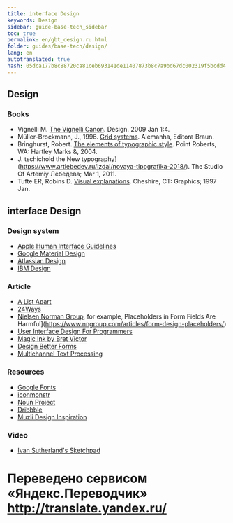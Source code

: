```yaml
--- 
title: interface Design 
keywords: Design 
sidebar: guide-base-tech_sidebar 
toc: true 
permalink: en/gbt_design.ru.html 
folder: guides/base-tech/design/ 
lang: en 
autotranslated: true 
hash: 05dca177b8c88720ca81ceb693141de11407873b8c7a9bd67dc002319f5bcdd4 
--- 
```


## Design 

### Books 

* Vignelli M. [The Vignelli Canon](https://www.lars-mueller-publishers.com/vignelli-canon). Design. 2009 Jan 1:4. 
* Müller-Brockmann, J., 1996. [Grid systems](https://www.amazon.com/dp/3721201450). Alemanha, Editora Braun. 
* Bringhurst, Robert. [The elements of typographic style](https://www.amazon.com/dp/0881791326). Point Roberts, WA: Hartley Marks &, 2004. 
* J. tschichold the New typography](https://www.artlebedev.ru/izdal/novaya-tipografika-2018/). The Studio Of Artemiy Лебедева; Mar 1, 2011. 
* Tufte ER, Robins D. [Visual explanations](https://www.amazon.com/dp/1930824157). Cheshire, CT: Graphics; 1997 Jan. 

## interface Design 

### Design system 

* [Apple Human Interface Guidelines](https://developer.apple.com/design/human-interface-guidelines/) 
* [Google Material Design](https://material.io/design/) 
* [Atlassian Design](https://atlassian.design/) 
* [IBM Design](https://www.ibm.com/design/language/) 

### Article 

* [A List Apart](https://alistapart.com) 
* [24Ways](https://24ways.org/) 
* [Nielsen Norman Group](https://www.nngroup.com/), for example, Placeholders in Form Fields Are Harmful](https://www.nngroup.com/articles/form-design-placeholders/) 
* [User Interface Design For Programmers](https://www.joelonsoftware.com/2001/10/24/user-interface-design-for-programmers/) 
* [Magic Ink by Bret Victor](http://worrydream.com/MagicInk/) 
* [Design Better Forms](https://uxdesign.cc/design-better-forms-96fadca0f49c) 
* [Multichannel Text Processing](https://ia.net/topics/multichannel-text-processing) 

### Resources 

* [Google Fonts](https://fonts.google.com/) 
* [iconmonstr](https://iconmonstr.com/) 
* [Noun Project](https://thenounproject.com/) 
* [Dribbble](https://dribbble.com/) 
* [Muzli Design Inspiration](https://medium.muz.li/) 

### Video 

* [Ivan Sutherland's Sketchpad](https://www.youtube.com/watch?v=5RyU50qbvzQ)


 # Переведено сервисом «Яндекс.Переводчик» http://translate.yandex.ru/